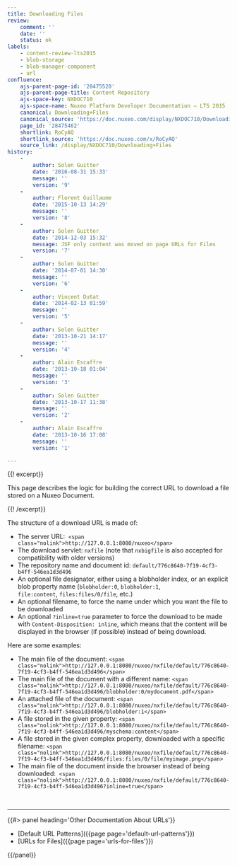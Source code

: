 ```yaml
---
title: Downloading Files
review:
    comment: ''
    date: ''
    status: ok
labels:
    - content-review-lts2015
    - blob-storage
    - blob-manager-component
    - url
confluence:
    ajs-parent-page-id: '28475520'
    ajs-parent-page-title: Content Repository
    ajs-space-key: NXDOC710
    ajs-space-name: Nuxeo Platform Developer Documentation — LTS 2015
    canonical: Downloading+Files
    canonical_source: 'https://doc.nuxeo.com/display/NXDOC710/Downloading+Files'
    page_id: '28475462'
    shortlink: RoCyAQ
    shortlink_source: 'https://doc.nuxeo.com/x/RoCyAQ'
    source_link: /display/NXDOC710/Downloading+Files
history:
    - 
        author: Solen Guitter
        date: '2016-08-31 15:33'
        message: ''
        version: '9'
    - 
        author: Florent Guillaume
        date: '2015-10-13 14:29'
        message: ''
        version: '8'
    - 
        author: Solen Guitter
        date: '2014-12-03 15:32'
        message: JSF only content was moved on page URLs for Files
        version: '7'
    - 
        author: Solen Guitter
        date: '2014-07-01 14:30'
        message: ''
        version: '6'
    - 
        author: Vincent Dutat
        date: '2014-02-13 01:59'
        message: ''
        version: '5'
    - 
        author: Solen Guitter
        date: '2013-10-21 14:17'
        message: ''
        version: '4'
    - 
        author: Alain Escaffre
        date: '2013-10-18 01:04'
        message: ''
        version: '3'
    - 
        author: Solen Guitter
        date: '2013-10-17 11:38'
        message: ''
        version: '2'
    - 
        author: Alain Escaffre
        date: '2013-10-16 17:08'
        message: ''
        version: '1'

---
```

{{! excerpt}}

This page describes the logic for building the correct URL to download a file stored on a Nuxeo Document.

{{! /excerpt}}

The structure of a download URL is made of:

*   The server URL:&nbsp; `<span class="nolink">http://127.0.0.1:8080/nuxeo</span>`
*   The download servlet:&nbsp;`nxfile`&nbsp;(note that `nxbigfile` is also accepted for compatibility with older versions)
*   The repository name and document id:&nbsp;`default/776c8640-7f19-4cf3-b4ff-546ea1d3d496`
*   An optional file designator, either using a blobholder index, or an explicit blob property name (`blobholder:0`, `blobholder:1`, `file:content`,&nbsp;`files:files/0/file`, etc.)
*   An optional filename, to force the name under which you want the file to be downloaded
*   An optional `?inline=true` parameter to force the download to be made with `Content-Disposition: inline`, which means that the content will be displayed in the browser (if possible) instead of being download.

Here are some examples:

*   The main file of the document:
    `<span class="nolink">http://127.0.0.1:8080/nuxeo/nxfile/default/776c8640-7f19-4cf3-b4ff-546ea1d3d496</span>`
*   The main file of the document with a different name:
    `<span class="nolink">http://127.0.0.1:8080/nuxeo/nxfile/default/776c8640-7f19-4cf3-b4ff-546ea1d3d496/blobholder:0/mydocument.pdf</span>`
*   An attached file of the document:
    `<span class="nolink">http://127.0.0.1:8080/nuxeo/nxfile/default/776c8640-7f19-4cf3-b4ff-546ea1d3d496/blobholder:1</span>`
*   A file stored in the given property:
    `<span class="nolink">http://127.0.0.1:8080/nuxeo/nxfile/default/776c8640-7f19-4cf3-b4ff-546ea1d3d496/myschema:content</span>`
*   A file stored in the given complex property, downloaded with a specific filename:
    `<span class="nolink">http://127.0.0.1:8080/nuxeo/nxfile/default/776c8640-7f19-4cf3-b4ff-546ea1d3d496/files:files/0/file/myimage.png</span>
    `
*   The main file of the document inside the browser instead of being downloaded:&nbsp;
    `<span class="nolink">http://127.0.0.1:8080/nuxeo/nxfile/default/776c8640-7f19-4cf3-b4ff-546ea1d3d496?inline=true</span>`

&nbsp;

* * *

<div class="row" data-equalizer data-equalize-on="medium"><div class="column medium-6">{{#> panel heading='Other Documentation About URLs'}}

*   [Default URL Patterns]({{page page='default-url-patterns'}})
*   [URLs for Files]({{page page='urls-for-files'}})

{{/panel}}</div><div class="column medium-6">

&nbsp;

</div></div>